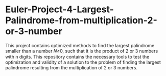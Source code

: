 # Euler-Project-4-Largest-Palindrome-from-multiplication-2-or-3-number
This project contains optimized methods to find the largest palindrome smaller than a number 𝑁≥0, such that it is the product of 2 or 3 numbers with n digits.
This repository contains the necessary tools to test the optimization and validity of a solution to the problem of finding the largest palindrome resulting from the multiplication of 2 or 3 numbers.

